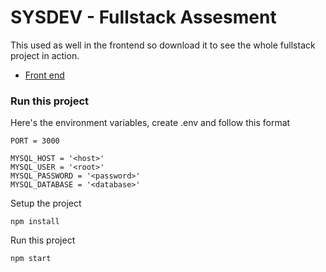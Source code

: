 # SYSDEV - Fullstack Assesment
This used as well in the frontend so download it to see the whole fullstack project in action.
- [Front end](#)

### Run this project

Here's the environment variables, create .env and follow this format
```
PORT = 3000

MYSQL_HOST = '<host>'
MYSQL_USER = '<root>'
MYSQL_PASSWORD = '<password>'
MYSQL_DATABASE = '<database>'
```

Setup the project
```
npm install
```

Run this project
```
npm start
```
